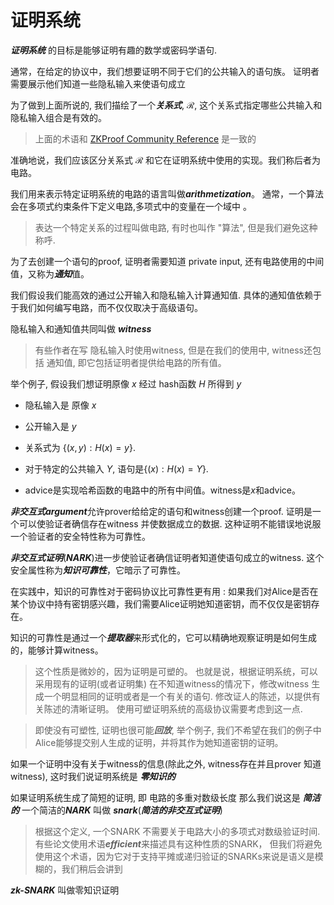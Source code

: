 # 证明系统

***证明系统*** 的目标是能够证明有趣的数学或密码学语句.

通常，在给定的协议中，我们想要证明不同于它们的公共输入的语句族。
证明者需要展示他们知道一些隐私输入来使语句成立

为了做到上面所说的, 我们描绘了一个***关系式***, $\mathcal{R}$, 
这个关系式指定哪些公共输入和隐私输入组合是有效的。


> 上面的术语和 [ZKProof Community Reference](https://docs.zkproof.org/reference#latest-version) 是一致的

准确地说，我们应该区分关系式 $\mathcal{R}$ 和它在证明系统中使用的实现。我们称后者为电路。



我们用来表示特定证明系统的电路的语言叫做***arithmetization***。
通常，一个算法会在多项式约束条件下定义电路,多项式中的变量在一个域中 。



> 表达一个特定关系的过程叫做电路, 有时也叫作 "算法", 但是我们避免这种称呼.


为了去创建一个语句的proof, 证明者需要知道 private input, 还有电路使用的中间值，又称为***通知***值。


我们假设我们能高效的通过公开输入和隐私输入计算通知值.
具体的通知值依赖于于我们如何编写电路，而不仅仅取决于高级语句。



隐私输入和通知值共同叫做 ***witness***



> 有些作者在写 隐私输入时使用witness, 但是在我们的使用中, witness还包括 通知值, 
> 即它包括证明者提供给电路的所有值。 


举个例子, 假设我们想证明原像 $x$ 经过 hash函数 $H$ 所得到 $y$


* 隐私输入是 原像 $x$


* 公开输入是 $y$


* 关系式为 $\{(x, y) : H(x) = y\}$.


* 对于特定的公共输入 $Y$, 语句是$\{(x) : H(x) = Y\}$.


* advice是实现哈希函数的电路中的所有中间值。witness是$x$和advice。


***非交互式argument***允许prover给给定的语句和witness创建一个proof.
证明是一个可以使验证者确信存在witness 并使数据成立的数据.
这种证明不能错误地说服一个验证者的安全特性称为可靠性。


***非交互式证明***(***NARK***)进一步使验证者确信证明者知道使语句成立的witness.
这个安全属性称为***知识可靠性***，它暗示了可靠性。



在实践中，知识的可靠性对于密码协议比可靠性更有用 :
如果我们对Alice是否在某个协议中持有密钥感兴趣，我们需要Alice证明她知道密钥，而不仅仅是密钥存在。


知识的可靠性是通过一个***提取器***来形式化的，它可以精确地观察证明是如何生成的，能够计算witness。

> 这个性质是微妙的，因为证明是可塑的。 
> 也就是说，根据证明系统，可以采用现有的证明(或者证明集)
> 在不知道witness的情况下，修改witness 生成一个明显相同的证明或者是一个有关的语句.
> 修改证人的陈述，以提供有关陈述的清晰证明。
> 使用可塑证明系统的高级协议需要考虑到这一点.

> 即使没有可塑性, 证明也很可能***回放***, 举个例子,
> 我们不希望在我们的例子中Alice能够提交别人生成的证明，并将其作为她知道密钥的证明。

如果一个证明中没有关于witness的信息(除此之外, witness存在并且prover 知道witness), 
这时我们说证明系统是 ***零知识的***

如果证明系统生成了简短的证明, 即 电路的多重对数级长度 
那么我们说这是 ***简洁的***
一个简洁的***NARK*** 叫做 ***snark***(***简洁的非交互式证明***)

> 根据这个定义, 一个SNARK 不需要关于电路大小的多项式对数级验证时间.
> 有些论文使用术语***efficient***来描述具有这种性质的SNARK，
> 但我们将避免使用这个术语，因为它对于支持平摊或递归验证的SNARKs来说是语义是模糊的，我们稍后会讲到


***zk-SNARK*** 叫做零知识证明

